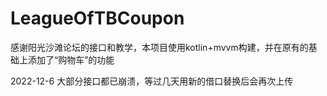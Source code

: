 # LeagueOfTBCoupon
感谢阳光沙滩论坛的接口和教学，本项目使用kotlin+mvvm构建，并在原有的基础上添加了“购物车”的功能


2022-12-6 大部分接口都已崩溃，等过几天用新的借口替换后会再次上传
